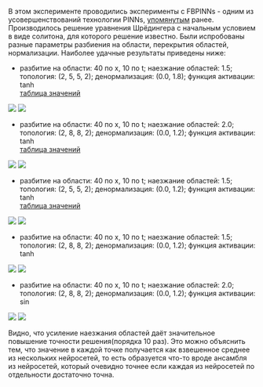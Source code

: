 В этом эксперименте проводились эксперименты с FBPINNs - одним из усовершенствований технологии PINNs, [упомянутым](https://github.com/mikhakuv/PINNs/blob/main/proposals_for_PINNs.md) ранее.  
Производилось решение уравнения Шрёдингера с начальным условием в виде солитона, для которого решение известно. Были испробованы разные параметры разбиения на области, перекрытия областей, нормализации.
Наиболее удачные результаты приведены ниже:  
* разбитие на области: 40 по x, 10 по t; наезжание областей: 1.5; топология: (2, 5, 5, 2); денормализация: (0.0, 1.8); функция активации: tanh  
[таблица значений](https://drive.google.com/file/d/1bKZMOGo5JP83qFLWyXXizFbqJlwtxLnk/view?usp=sharing)  
<img src="https://github.com/mikhakuv/PINNs/blob/main/pictures/exp51_charts_1_1.png">  
<img src="https://github.com/mikhakuv/PINNs/blob/main/pictures/exp51_charts_1_2.png">  

* разбитие на области: 40 по x, 10 по t; наезжание областей: 2.0; топология: (2, 8, 8, 2); денормализация: (0.0, 1.2); функция активации: tanh  
[таблица значений](https://drive.google.com/file/d/1boMzTIABIH_voAKmIt1CqPm3ghzu-zpT/view?usp=sharing)  
<img src="https://github.com/mikhakuv/PINNs/blob/main/pictures/exp51_charts_2_1.png">  
<img src="https://github.com/mikhakuv/PINNs/blob/main/pictures/exp51_charts_2_2.png">  

* разбитие на области: 40 по x, 10 по t; наезжание областей: 1.5; топология: (2, 5, 5, 2); денормализация: (0.0, 1.2); функция активации: tanh  
[таблица значений](https://drive.google.com/file/d/14eUGk8VbYc6uNHKfmdOlItmy-9-UL3nu/view?usp=sharing)  
<img src="https://github.com/mikhakuv/PINNs/blob/main/pictures/exp51_charts_3_1.png">  
<img src="https://github.com/mikhakuv/PINNs/blob/main/pictures/exp51_charts_3_2.png">  

* разбитие на области: 40 по x, 10 по t; наезжание областей: 1.5; топология: (2, 8, 8, 2); денормализация: (0.0, 1.2); функция активации: tanh  
<img src="https://github.com/mikhakuv/PINNs/blob/main/pictures/exp51_charts_4_1.png">  
<img src="https://github.com/mikhakuv/PINNs/blob/main/pictures/exp51_charts_4_2.png">

* разбитие на области: 40 по x, 10 по t; наезжание областей: 2.0; топология: (2, 8, 8, 2); денормализация: (0.0, 1.2); функция активации: sin  
<img src="https://github.com/mikhakuv/PINNs/blob/main/pictures/exp51_charts_5_1.png">  
<img src="https://github.com/mikhakuv/PINNs/blob/main/pictures/exp51_charts_5_2.png">  


Видно, что усиление наезжания областей даёт значительное повышение точности решения(порядка 10 раз). Это можно объяснить тем, что значение в каждой точке получается как взвешенное среднее из нескольких нейросетей, то есть образуется что-то вроде ансамбля из нейросетей, который очевидно точнее если каждая из нейросетей по отдельности достаточно точна.
